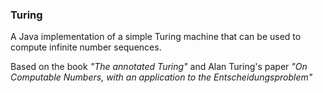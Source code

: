 ### Turing

A Java implementation of a simple Turing machine that can be used to compute infinite number 
sequences.

Based on the book _"The annotated Turing"_ and Alan Turing's paper _"On Computable Numbers, with an application to the 
Entscheidungsproblem"_